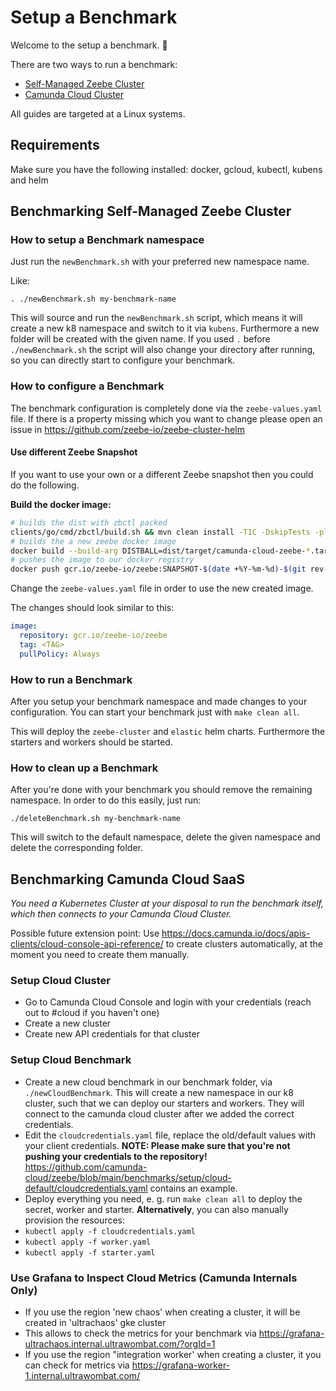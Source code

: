 # Setup a Benchmark

Welcome to the setup a benchmark. :wave:

There are two ways to run a benchmark:

* [Self-Managed Zeebe Cluster](#benchmarking-self-managed-zeebe-cluster)
* [Camunda Cloud Cluster](#benchmarking-camunda-cloud-saas)

All guides are targeted at a Linux systems.

## Requirements

Make sure you have the following installed: docker, gcloud, kubectl, kubens and helm

## Benchmarking Self-Managed Zeebe Cluster

### How to setup a Benchmark namespace

Just run the `newBenchmark.sh` with your preferred new namespace name.

Like:

```
. ./newBenchmark.sh my-benchmark-name
```

This will source and run the `newBenchmark.sh` script, which means it will
create a new k8 namespace and switch to it via `kubens`. Furthermore a new folder
will be created with the given name. If you used `.` before `./newBenchmark.sh`
the script will also change your directory after running, so you can directly start
to configure your benchmark.

### How to configure a Benchmark

The benchmark configuration is completely done via the `zeebe-values.yaml` file.
If there is a property missing which you want to change please open an issue in https://github.com/zeebe-io/zeebe-cluster-helm

#### Use different Zeebe Snapshot

If you want to use your own or a different Zeebe snapshot then you could do the following.

**Build the docker image:**

```bash
# builds the dist with zbctl packed
clients/go/cmd/zbctl/build.sh && mvn clean install -T1C -DskipTests -pl dist -am
# builds the a new zeebe docker image
docker build --build-arg DISTBALL=dist/target/camunda-cloud-zeebe-*.tar.gz -t gcr.io/zeebe-io/zeebe:SNAPSHOT-$(date +%Y-%m-%d)-$(git rev-parse --short=8 HEAD) --target app .
# pushes the image to our docker registry
docker push gcr.io/zeebe-io/zeebe:SNAPSHOT-$(date +%Y-%m-%d)-$(git rev-parse --short=8 HEAD)
```

Change the `zeebe-values.yaml` file in order to use the new created image.

The changes should look similar to this:

```yaml
image:
  repository: gcr.io/zeebe-io/zeebe
  tag: <TAG>
  pullPolicy: Always
```

### How to run a Benchmark

After you setup your benchmark namespace and made changes to your configuration.
You can start your benchmark just with `make clean all`.

This will deploy the `zeebe-cluster` and `elastic` helm charts.
Furthermore the starters and workers should be started.

### How to clean up a Benchmark

After you're done with your benchmark you should remove the remaining namespace.
In order to do this easily, just run:

```
./deleteBenchmark.sh my-benchmark-name
```

This will switch to the default namespace, delete the given namespace and delete the corresponding folder.

## Benchmarking Camunda Cloud SaaS

_You need a Kubernetes Cluster at your disposal to run the benchmark itself, which then connects to your Camunda Cloud Cluster._

Possible future extension point: Use https://docs.camunda.io/docs/apis-clients/cloud-console-api-reference/ to create clusters automatically, at the moment you need to create them manually.

### Setup Cloud Cluster

* Go to Camunda Cloud Console and login with your credentials (reach out to #cloud if you haven't one)
* Create a new cluster
* Create new API credentials for that cluster

### Setup Cloud Benchmark

* Create a new cloud benchmark in our benchmark folder, via `./newCloudBenchmark`. This will create a new namespace in our k8 cluster, such that we can deploy our starters and workers. They will connect to the camunda cloud cluster after we added the correct credentials.
* Edit the `cloudcredentials.yaml` file, replace the old/default values with your client credentials. **NOTE: Please make sure that you're not pushing your credentials to the repository!** https://github.com/camunda-cloud/zeebe/blob/main/benchmarks/setup/cloud-default/cloudcredentials.yaml contains an example.
* Deploy everything you need, e. g. run `make clean all` to deploy the secret, worker and starter. **Alternatively**, you can also manually provision the resources:
* `kubectl apply -f cloudcredentials.yaml`
* `kubectl apply -f worker.yaml`
* `kubectl apply -f starter.yaml`

### Use Grafana to Inspect Cloud Metrics (Camunda Internals Only)

* If you use the region 'new chaos' when creating a cluster, it will be created in 'ultrachaos' gke cluster
* This allows to check the metrics for your benchmark via https://grafana-ultrachaos.internal.ultrawombat.com/?orgId=1
* If you use the region "integration worker' when creating a cluster, it you can check for metrics via https://grafana-worker-1.internal.ultrawombat.com/

